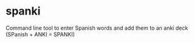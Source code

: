 # spanki
Command line tool to enter Spanish words and add them to an anki deck (SPanish + ANKI = SPANKI)
